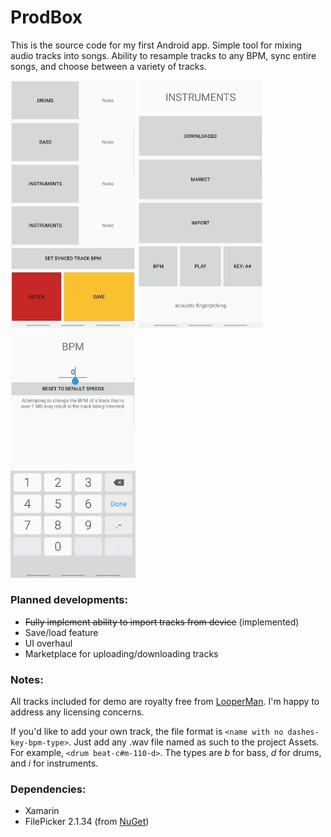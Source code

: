 # ProdBox
This is the source code for my first Android app. Simple tool for mixing audio tracks into songs. Ability to resample
tracks to any BPM, sync entire songs, and choose between a variety of tracks.

<img src="https://github.com/mayomatsuda/prodbox/blob/master/Screenshots/sc1.jpg" alt="drawing" width="200"/>   <img src="https://github.com/mayomatsuda/prodbox/blob/master/Screenshots/sc2.jpg" alt="drawing" width="200"/>   <img src="https://github.com/mayomatsuda/prodbox/blob/master/Screenshots/sc3.jpg" alt="drawing" width="200"/>

### Planned developments:
* ~~Fully implement ability to import tracks from device~~ (implemented)
* Save/load feature
* UI overhaul
* Marketplace for uploading/downloading tracks

### Notes:
All tracks included for demo are royalty free from [LooperMan](https://www.looperman.com/). I'm happy to address any
licensing concerns.

If you'd like to add your own track, the file format is `<name with no dashes-key-bpm-type>`. Just add any .wav file
named as such to the project Assets. For example, `<drum beat-c#m-110-d>`. The types are *b* for bass, *d* for drums,
and *i* for instruments.

### Dependencies:
* Xamarin
* FilePicker 2.1.34 (from [NuGet](https://www.nuget.org/packages/Xamarin.Plugin.FilePicker/2.1.34))
